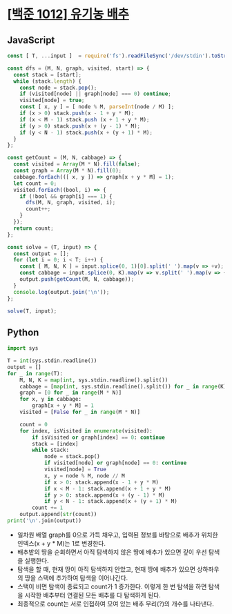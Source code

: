 # [[백준 1012] 유기농 배추](https://www.acmicpc.net/problem/1012)
## JavaScript
```js
const [ T, ...input ]  = require('fs').readFileSync('/dev/stdin').toString().trim().split('\n');

const dfs = (M, N, graph, visited, start) => {
  const stack = [start];
  while (stack.length) {
    const node = stack.pop();
    if (visited[node] || graph[node] === 0) continue;
    visited[node] = true;
    const [ x, y ] = [ node % M, parseInt(node / M) ];
    if (x > 0) stack.push(x - 1 + y * M);
    if (x < M - 1) stack.push (x + 1 + y * M);
    if (y > 0) stack.push(x + (y - 1) * M);
    if (y < N - 1) stack.push(x + (y + 1) * M);
  }
};

const getCount = (M, N, cabbage) => {
  const visited = Array(M * N).fill(false);
  const graph = Array(M * N).fill(0);
  cabbage.forEach(([ x, y ]) => graph[x + y * M] = 1);
  let count = 0;
  visited.forEach((bool, i) => {
    if (!bool && graph[i] === 1) {
      dfs(M, N, graph, visited, i);
      count++;
    }
  });
  return count;
};

const solve = (T, input) => {
  const output = [];
  for (let i = 0; i < T; i++) {
    const [ M, N, K ] = input.splice(0, 1)[0].split(' ').map(v => +v);
    const cabbage = input.splice(0, K).map(v => v.split(' ').map(v => +v));
    output.push(getCount(M, N, cabbage));
  }
  console.log(output.join('\n'));
};

solve(T, input);
```
## Python
```py
import sys

T = int(sys.stdin.readline())
output = []
for _ in range(T):
    M, N, K = map(int, sys.stdin.readline().split())
    cabbage = [map(int, sys.stdin.readline().split()) for _ in range(K)]
    graph = [0 for _ in range(M * N)]
    for x, y in cabbage:
        graph[x + y * M] = 1
    visited = [False for _ in range(M * N)]

    count = 0
    for index, isVisited in enumerate(visited):
        if isVisited or graph[index] == 0: continue
        stack = [index]
        while stack:
            node = stack.pop()
            if visited[node] or graph[node] == 0: continue
            visited[node] = True
            x, y = node % M, node // M
            if x > 0: stack.append(x - 1 + y * M)
            if x < M - 1: stack.append(x + 1 + y * M)
            if y > 0: stack.append(x + (y - 1) * M)
            if y < N - 1: stack.append(x + (y + 1) * M)
        count += 1
    output.append(str(count))
print('\n'.join(output))
```
- 일차원 배열 graph를 0으로 가득 채우고, 입력된 정보를 바탕으로 배추가 위치한 인덱스(x + y * M)는 1로 변경한다.
- 배추밭의 땅을 순회하면서 아직 탐색하지 않은 땅에 배추가 있으면 깊이 우선 탐색을 실행한다.
- 탐색을 할 때, 현재 땅이 아직 탐색하지 안았고, 현재 땅에 배추가 있으면 상하좌우의 땅을 스택에 추가하여 탐색을 이어나간다.
- 스택이 비면 탐색이 종료되고 count가 1 증가한다. 이렇게 한 번 탐색을 하면 탐색을 시작한 배추부터 연결된 모든 배추를 다 탐색하게 된다.
- 최종적으로 count는 서로 인접하여 모여 있는 배추 무리(?)의 개수를 나타낸다.